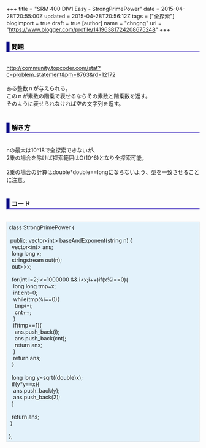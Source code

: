 +++
title = "SRM 400 DIV1 Easy - StrongPrimePower"
date = 2015-04-28T20:55:00Z
updated = 2015-04-28T20:56:12Z
tags = ["全探索"]
blogimport = true
draft = true
[author]
	name = "chngng"
	uri = "https://www.blogger.com/profile/14196381724208675248"
+++

<div dir="ltr" style="text-align: left;" trbidi="on"><h3 style="border-bottom: 2px solid slateblue; border-left: 8px solid navy; color: black; padding: 0px 0px 1px 5px;">問題 </h3><br /><a href="http://community.topcoder.com/stat?c=problem_statement&amp;pm=8763&amp;rd=12172" target="_blank">http://community.topcoder.com/stat?c=problem_statement&amp;pm=8763&amp;rd=12172</a><br /><br />ある整数ｎが与えられる。<br />このｎが素数の階乗で表せるならその素数と階乗数を返す。<br />そのように表せられなければ空の文字列を返す。<br /><br /><h3 style="border-bottom: 2px solid slateblue; border-left: 8px solid navy; color: black; padding: 0px 0px 1px 5px;">解き方 </h3><br />nの最大は10^18で全探索できないが、<br />2乗の場合を除けば探索範囲はO(10^6)となり全探索可能。<br /><br />2乗の場合の計算はdouble*double==longにならないよう、型を一致させることに注意。<br /><br /><h3 style="border-bottom: 2px solid slateblue; border-left: 8px solid navy; color: black; padding: 0px 0px 1px 5px;">コード </h3><br /><div style="background-color: #e3f2fb; border: 1px dotted #CCCCCC; padding: 5px;">class StrongPrimePower {<br /><br /><span class="Apple-tab-span" style="white-space: pre;"> </span>public: vector&lt;int&gt; baseAndExponent(string n) {<br /><span class="Apple-tab-span" style="white-space: pre;">  </span>vector&lt;int&gt; ans;<br /><span class="Apple-tab-span" style="white-space: pre;">  </span>long long x;<br /><span class="Apple-tab-span" style="white-space: pre;">  </span>stringstream out(n);<br /><span class="Apple-tab-span" style="white-space: pre;">  </span>out&gt;&gt;x;<br /><br /><span class="Apple-tab-span" style="white-space: pre;">  </span>for(int i=2;i&lt;=1000000 &amp;&amp; i&lt;x;i++)if(x%i==0){<br /><span class="Apple-tab-span" style="white-space: pre;">   </span>long long tmp=x;<br /><span class="Apple-tab-span" style="white-space: pre;">   </span>int cnt=0;<br /><span class="Apple-tab-span" style="white-space: pre;">   </span>while(tmp%i==0){<br /><span class="Apple-tab-span" style="white-space: pre;">    </span>tmp/=i;<br /><span class="Apple-tab-span" style="white-space: pre;">    </span>cnt++;<br /><span class="Apple-tab-span" style="white-space: pre;">   </span>}<br /><span class="Apple-tab-span" style="white-space: pre;">   </span>if(tmp==1){<br /><span class="Apple-tab-span" style="white-space: pre;">    </span>ans.push_back(i);<br /><span class="Apple-tab-span" style="white-space: pre;">    </span>ans.push_back(cnt);<br /><span class="Apple-tab-span" style="white-space: pre;">    </span>return ans;<br /><span class="Apple-tab-span" style="white-space: pre;">   </span>}<br /><span class="Apple-tab-span" style="white-space: pre;">   </span>return ans;<br /><span class="Apple-tab-span" style="white-space: pre;">  </span>}<br /><br /><span class="Apple-tab-span" style="white-space: pre;">  </span>long long y=sqrt((double)x);<br /><span class="Apple-tab-span" style="white-space: pre;">  </span>if(y*y==x){<br /><span class="Apple-tab-span" style="white-space: pre;">   </span>ans.push_back(y);<br /><span class="Apple-tab-span" style="white-space: pre;">   </span>ans.push_back(2);<br /><span class="Apple-tab-span" style="white-space: pre;">  </span>}<br /><br /><span class="Apple-tab-span" style="white-space: pre;">  </span>return ans;<br /><span class="Apple-tab-span" style="white-space: pre;"> </span>}<br /><br />};</div></div>
